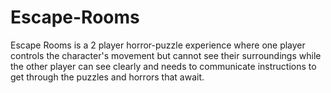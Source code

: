 # Escape-Rooms
Escape Rooms is a 2 player horror-puzzle experience where one player controls the character's movement but cannot see their surroundings
while the other player can see clearly and needs to communicate instructions to get through the puzzles and horrors that await.
